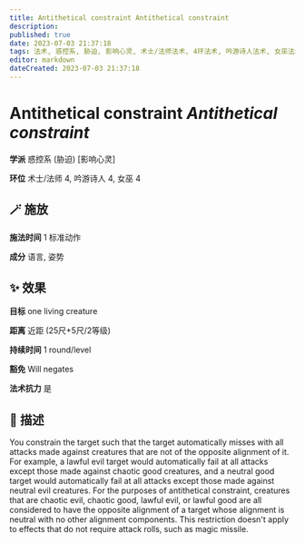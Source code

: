 ```yaml
---
title: Antithetical constraint Antithetical constraint
description: 
published: true
date: 2023-07-03 21:37:18
tags: 法术, 惑控系, 胁迫, 影响心灵, 术士/法师法术, 4环法术, 吟游诗人法术, 女巫法术
editor: markdown
dateCreated: 2023-07-03 21:37:18
---
```


# **Antithetical constraint** *Antithetical constraint*

**学派** 惑控系 (胁迫) \[影响心灵\] 

**环位** 术士/法师 4, 吟游诗人 4, 女巫 4

## 🪄 施放

**施法时间** 1 标准动作

**成分** 语言, 姿势

## ✨ 效果 

**目标** one living creature 

**距离** 近距 (25尺+5尺/2等级)  

**持续时间** 1 round/level 

**豁免** Will negates

**法术抗力** 是

## 📖 描述

You constrain the target such that the target automatically misses with all attacks made against creatures that are not of the opposite alignment of it. For example, a lawful evil target would automatically fail at all attacks except those made against chaotic good creatures, and a neutral good target would automatically fail at all attacks except those made against neutral evil creatures. For the purposes of antithetical constraint, creatures that are chaotic evil, chaotic good, lawful evil, or lawful good are all considered to have the opposite alignment of a target whose alignment is neutral with no other alignment components. This restriction doesn't apply to effects that do not require attack rolls, such as magic missile.
    